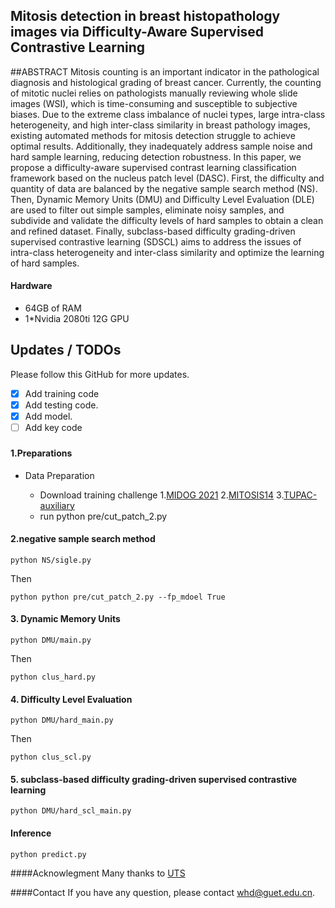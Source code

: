 
## Mitosis detection in breast histopathology images via Difficulty-Aware Supervised Contrastive Learning

##ABSTRACT
Mitosis counting is an important indicator in the pathological diagnosis and histological grading of breast cancer. Currently, the counting of mitotic nuclei relies on pathologists manually reviewing whole slide images (WSI), which is time-consuming and susceptible to subjective biases. Due to the extreme class imbalance of nuclei types, large intra-class heterogeneity, and high inter-class similarity in breast pathology images, existing automated methods for mitosis detection struggle to achieve optimal results. Additionally, they inadequately address sample noise and hard sample learning, reducing detection robustness.
In this paper, we propose a difficulty-aware supervised contrast learning classification framework based on the nucleus patch level (DASC). First, the difficulty and quantity of data are balanced by the negative sample search method (NS). Then, Dynamic Memory Units (DMU) and Difficulty Level Evaluation (DLE) are used to filter out simple samples, eliminate noisy samples, and subdivide and validate the difficulty levels of hard samples to obtain a clean and refined dataset. Finally, subclass-based difficulty grading-driven supervised contrastive learning (SDSCL) aims to address the issues of intra-class heterogeneity and inter-class similarity and optimize the learning of hard samples.

#### Hardware

* 64GB of RAM
* 1*Nvidia 2080ti 12G GPU

## Updates / TODOs
Please follow this GitHub for more updates.
- [X] Add training code
- [X] Add testing code.
- [X] Add model.
- [ ] Add key code
###
#### 1.Preparations
* Data Preparation

   * Download training challenge 1.[MIDOG 2021](https://imig.science/midog/download-dataset/)
2.[MITOSIS14](https://mitos-atypia-14.grand-challenge.org/Dataset/)  3.[TUPAC-auxiliary](https://tupac.grand-challenge.org/Dataset/)
   * run python pre/cut_patch_2.py

  
#### 2.negative sample search method
```
python NS/sigle.py
```
Then
```
python python pre/cut_patch_2.py --fp_mdoel True
```

#### 3. Dynamic Memory Units
```
python DMU/main.py
```
Then
```
python clus_hard.py
```
#### 4. Difficulty Level Evaluation
```
python DMU/hard_main.py
```
Then
```
python clus_scl.py
```
#### 5. subclass-based difficulty grading-driven supervised contrastive learning 
```
python DMU/hard_scl_main.py
```



#### Inference
```
python predict.py
```

####Acknowlegment
Many thanks to [UTS](https://github.com/cvblab/Mitosis-UTS)

####Contact
If you have any question, please contact whd@guet.edu.cn.





